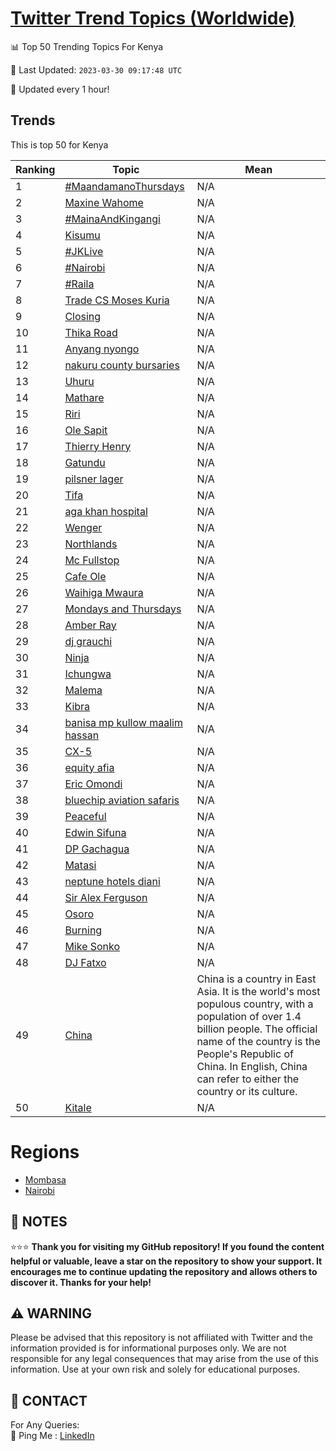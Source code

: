 [Twitter Trend Topics (Worldwide)](https://github.com/ErcinDedeoglu/Twitter-Trend-Topics)
==========


📊 Top 50 Trending Topics For Kenya

📆 Last Updated: `2023-03-30 09:17:48 UTC`

🔧 Updated every 1 hour!


## Trends

This is top 50 for Kenya

| Ranking | Topic | Mean |
| ------- | ------------ | ------------ |
| 1 | [#MaandamanoThursdays](http://twitter.com/search?q=%23MaandamanoThursdays) | N/A |
| 2 | [Maxine Wahome](http://twitter.com/search?q=Maxine+Wahome) | N/A |
| 3 | [#MainaAndKingangi](http://twitter.com/search?q=%23MainaAndKingangi) | N/A |
| 4 | [Kisumu](http://twitter.com/search?q=Kisumu) | N/A |
| 5 | [#JKLive](http://twitter.com/search?q=%23JKLive) | N/A |
| 6 | [#Nairobi](http://twitter.com/search?q=%23Nairobi) | N/A |
| 7 | [#Raila](http://twitter.com/search?q=%23Raila) | N/A |
| 8 | [Trade CS Moses Kuria](http://twitter.com/search?q=Trade+CS+Moses+Kuria) | N/A |
| 9 | [Closing](http://twitter.com/search?q=Closing) | N/A |
| 10 | [Thika Road](http://twitter.com/search?q=Thika+Road) | N/A |
| 11 | [Anyang nyongo](http://twitter.com/search?q=Anyang+nyongo) | N/A |
| 12 | [nakuru county bursaries](http://twitter.com/search?q=nakuru+county+bursaries) | N/A |
| 13 | [Uhuru](http://twitter.com/search?q=Uhuru) | N/A |
| 14 | [Mathare](http://twitter.com/search?q=Mathare) | N/A |
| 15 | [Riri](http://twitter.com/search?q=Riri) | N/A |
| 16 | [Ole Sapit](http://twitter.com/search?q=Ole+Sapit) | N/A |
| 17 | [Thierry Henry](http://twitter.com/search?q=Thierry+Henry) | N/A |
| 18 | [Gatundu](http://twitter.com/search?q=Gatundu) | N/A |
| 19 | [pilsner lager](http://twitter.com/search?q=pilsner+lager) | N/A |
| 20 | [Tifa](http://twitter.com/search?q=Tifa) | N/A |
| 21 | [aga khan hospital](http://twitter.com/search?q=aga+khan+hospital) | N/A |
| 22 | [Wenger](http://twitter.com/search?q=Wenger) | N/A |
| 23 | [Northlands](http://twitter.com/search?q=Northlands) | N/A |
| 24 | [Mc Fullstop](http://twitter.com/search?q=Mc+Fullstop) | N/A |
| 25 | [Cafe Ole](http://twitter.com/search?q=Cafe+Ole) | N/A |
| 26 | [Waihiga Mwaura](http://twitter.com/search?q=Waihiga+Mwaura) | N/A |
| 27 | [Mondays and Thursdays](http://twitter.com/search?q=Mondays+and+Thursdays) | N/A |
| 28 | [Amber Ray](http://twitter.com/search?q=Amber+Ray) | N/A |
| 29 | [dj grauchi](http://twitter.com/search?q=dj+grauchi) | N/A |
| 30 | [Ninja](http://twitter.com/search?q=Ninja) | N/A |
| 31 | [Ichungwa](http://twitter.com/search?q=Ichungwa) | N/A |
| 32 | [Malema](http://twitter.com/search?q=Malema) | N/A |
| 33 | [Kibra](http://twitter.com/search?q=Kibra) | N/A |
| 34 | [banisa mp kullow maalim hassan](http://twitter.com/search?q=banisa+mp+kullow+maalim+hassan) | N/A |
| 35 | [CX-5](http://twitter.com/search?q=CX-5) | N/A |
| 36 | [equity afia](http://twitter.com/search?q=equity+afia) | N/A |
| 37 | [Eric Omondi](http://twitter.com/search?q=Eric+Omondi) | N/A |
| 38 | [bluechip aviation safaris](http://twitter.com/search?q=bluechip+aviation+safaris) | N/A |
| 39 | [Peaceful](http://twitter.com/search?q=Peaceful) | N/A |
| 40 | [Edwin Sifuna](http://twitter.com/search?q=Edwin+Sifuna) | N/A |
| 41 | [DP Gachagua](http://twitter.com/search?q=DP+Gachagua) | N/A |
| 42 | [Matasi](http://twitter.com/search?q=Matasi) | N/A |
| 43 | [neptune hotels diani](http://twitter.com/search?q=neptune+hotels+diani) | N/A |
| 44 | [Sir Alex Ferguson](http://twitter.com/search?q=Sir+Alex+Ferguson) | N/A |
| 45 | [Osoro](http://twitter.com/search?q=Osoro) | N/A |
| 46 | [Burning](http://twitter.com/search?q=Burning) | N/A |
| 47 | [Mike Sonko](http://twitter.com/search?q=Mike+Sonko) | N/A |
| 48 | [DJ Fatxo](http://twitter.com/search?q=DJ+Fatxo) | N/A |
| 49 | [China](http://twitter.com/search?q=China) | China is a country in East Asia. It is the world's most populous country, with a population of over 1.4 billion people. The official name of the country is the People's Republic of China. In English, China can refer to either the country or its culture. |
| 50 | [Kitale](http://twitter.com/search?q=Kitale) | N/A |



# Regions

* [Mombasa](</Kenya/Mombasa.md>)
* [Nairobi](</Kenya/Nairobi.md>)



## 📝 NOTES

⭐⭐⭐ **Thank you for visiting my GitHub repository! If you found the content helpful or valuable, leave a star on the repository to show your support. It encourages me to continue updating the repository and allows others to discover it. Thanks for your help!**


## ⚠️ WARNING

Please be advised that this repository is not affiliated with Twitter and the information provided is for informational purposes only. We are not responsible for any legal consequences that may arise from the use of this information. Use at your own risk and solely for educational purposes.


## 📨 CONTACT

 For Any Queries:  
            🏓 Ping Me : [LinkedIn](https://www.linkedin.com/in/ercindedeoglu/)
